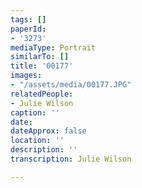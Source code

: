 ```yaml
---
tags: []
paperId:
- '3273'
mediaType: Portrait
similarTo: []
title: '00177'
images:
- "/assets/media/00177.JPG"
relatedPeople:
- Julie Wilson
caption: ''
date: 
dateApprox: false
location: ''
description: ''
transcription: Julie Wilson

---
```

